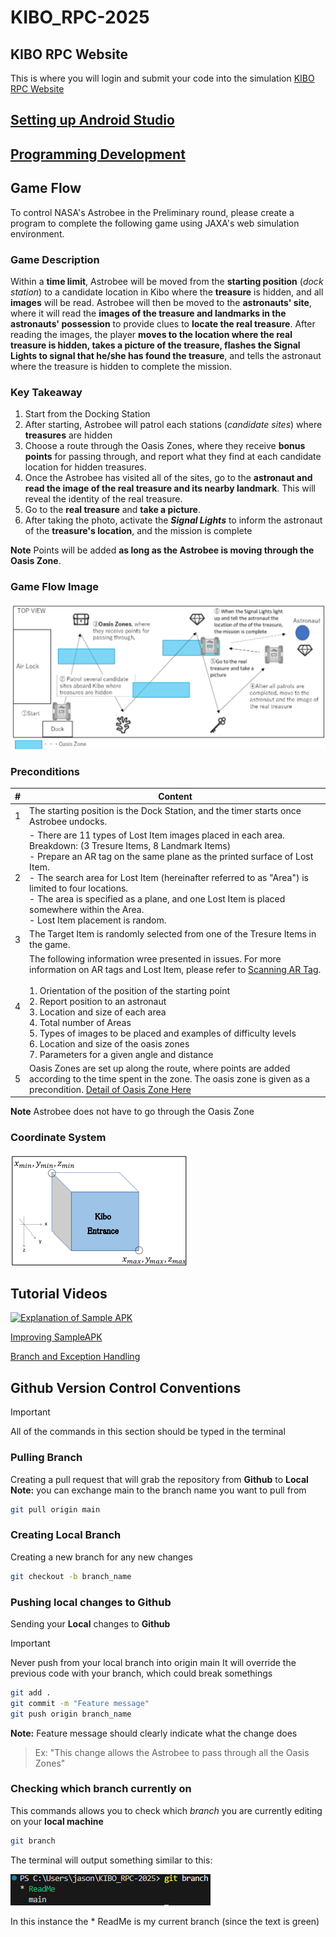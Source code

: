 # KIBO_RPC-2025

## KIBO RPC Website

This is where you will login and submit your code into the simulation
[KIBO RPC Website](https://jaxa.krpc.jp)

## [Setting up Android Studio](https://github.com/oc-robotics/KIBO_RPC-2025/issues/1)

## [Programming Development](/docs/PROGRAM_DEVELOPMENT.md)

## Game Flow

To control NASA's Astrobee in the Preliminary round, please create a program to complete the following game using JAXA's web simulation environment.

### Game Description

Within a **time limit**, Astrobee will be moved from the **starting position** (_dock station_) to a candidate location in Kibo where the **treasure** is hidden, and all **images** will be read. Astrobee will then be moved to the **astronauts' site**, where it will read the **images of the treasure and landmarks in the astronauts' possession** to provide clues to **locate the real treasure**. After reading the images, the player **moves to the location where the real treasure is hidden, takes a picture of the treasure, flashes the Signal Lights to signal that he/she has found the treasure**, and tells the astronaut where the treasure is hidden to complete the mission.

### Key Takeaway

1. Start from the Docking Station
2. After starting, Astrobee will patrol each stations (_candidate sites_) where **treasures** are hidden
3. Choose a route through the Oasis Zones, where they receive **bonus points** for passing through, and report what they find at each candidate location for hidden treasures.
4. Once the Astrobee has visited all of the sites, go to the **astronaut and read the image of the real treasure and its nearby landmark**. This will reveal the identity of the real treasure.
5. Go to the **real treasure** and **take a picture**.
6. After taking the photo, activate the **_Signal Lights_** to inform the astronaut of the **treasure's location**, and the mission is complete

**Note** Points will be added **as long as the Astrobee is moving through the Oasis Zone**.

### Game Flow Image

![alt text](README_Images/image.png)

### Preconditions

| #   | Content                                                                                                                                                                                                                                                                                                                                                                                                                                                                                                                                        |
| --- | ---------------------------------------------------------------------------------------------------------------------------------------------------------------------------------------------------------------------------------------------------------------------------------------------------------------------------------------------------------------------------------------------------------------------------------------------------------------------------------------------------------------------------------------------- |
| 1   | The starting position is the Dock Station, and the timer starts once Astrobee undocks.                                                                                                                                                                                                                                                                                                                                                                                                                                                         |
| 2   | - There are 11 types of Lost Item images placed in each area. Breakdown: (3 Tresure Items, 8 Landmark Items) <br> - Prepare an AR tag on the same plane as the printed surface of Lost Item. <br> - The search area for Lost Item (hereinafter referred to as "Area") is limited to four locations. <br> - The area is specified as a plane, and one Lost Item is placed somewhere within the Area. <br> - Lost Item placement is random.                                                                                                      |
| 3   | The Target Item is randomly selected from one of the Tresure Items in the game.                                                                                                                                                                                                                                                                                                                                                                                                                                                                |
| 4   | The following information wree presented in issues. For more information on AR tags and Lost Item, please refer to [Scanning AR Tag](https://github.com/oc-robotics/KIBO_RPC-2025/issues/4). <br> <br> 1. Orientation of the position of the starting point <br> 2. Report position to an astronaut <br> 3. Location and size of each area <br> 4. Total number of Areas <br> 5. Types of images to be placed and examples of difficulty levels <br> 6. Location and size of the oasis zones <br> 7. Parameters for a given angle and distance |
| 5   | Oasis Zones are set up along the route, where points are added according to the time spent in the zone. The oasis zone is given as a precondition. [Detail of Oasis Zone Here](https://github.com/oc-robotics/KIBO_RPC-2025/issues/7)                                                                                                                                                                                                                                                                                                          |

**Note** Astrobee does not have to go through the Oasis Zone

### Coordinate System

![KIBO RPC Coordinate System](README_Images/image-1.png)

## Tutorial Videos

[![Explanation of Sample APK](https://img.youtube.com/vi/zprQ91S0zHk/0.jpg)](https://www.youtube.com/watch?v=zprQ91S0zHk)

[Improving SampleAPK](https://www.youtube.com/watch?v=vQh3cJ-QbMs)

[Branch and Exception Handling](https://www.youtube.com/watch?v=Ig-qKD4jFu4)

## Github Version Control Conventions

> [!IMPORTANT]
>
> All of the commands in this section should be typed in the terminal

### Pulling Branch

Creating a pull request that will grab the repository from **Github** to **Local**
**Note:** you can exchange main to the branch name you want to pull from

```bash
git pull origin main
```

### Creating Local Branch

Creating a new branch for any new changes

```bash
git checkout -b branch_name
```

### Pushing local changes to Github

Sending your **Local** changes to **Github**

> [!IMPORTANT]
>
> Never push from your local branch into origin main
> It will override the previous code with your branch, which could break somethings

```bash
git add .
git commit -m "Feature message"
git push origin branch_name
```

**Note:** Feature message should clearly indicate what the change does

> Ex: "This change allows the Astrobee to pass through all the Oasis Zones"

### Checking which branch currently on

This commands allows you to check which _branch_ you are currently editing on your **local machine**

```bash
git branch
```

The terminal will output something similar to this:

![Terminal Output](README_Images/image-2.png)

In this instance the \* ReadMe is my current branch (since the text is green)
